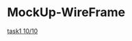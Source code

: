 # MockUp-WireFrame

[task1 10/10](https://miro.com/app/board/uXjVPPWnh5I=/?share_link_id=998056610362)
